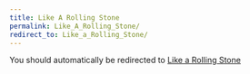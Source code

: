```yaml
---
title: Like A Rolling Stone
permalink: Like_A_Rolling_Stone/
redirect_to: Like_a_Rolling_Stone/
---
```


You should automatically be redirected to [Like a Rolling Stone](Like_a_Rolling_Stone/)
